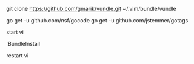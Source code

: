 git clone https://github.com/gmarik/vundle.git ~/.vim/bundle/vundle

go get -u github.com/nsf/gocode
go get -u github.com/jstemmer/gotags

start vi

:BundleInstall

restart vi
